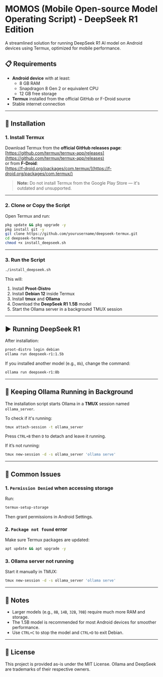 # MOMOS (Mobile Open-source Model Operating Script) - DeepSeek R1 Edition

A streamlined solution for running DeepSeek R1 AI model on Android devices using Termux, optimized for mobile performance.
## 📋 Requirements
- **Android device** with at least:
  - 8 GB RAM
  - Snapdragon 8 Gen 2 or equivalent CPU
  - 12 GB free storage
- **Termux** installed from the official GitHub or F-Droid source
- Stable internet connection

---

## 🚀 Installation

### 1. Install Termux
Download Termux from the **official GitHub releases page**:  
[https://github.com/termux/termux-app/releases](https://github.com/termux/termux-app/releases)  
or from **F-Droid**:  
[https://f-droid.org/packages/com.termux/](https://f-droid.org/packages/com.termux/)

> **Note:** Do not install Termux from the Google Play Store — it's outdated and unsupported.

---

### 2. Clone or Copy the Script
Open Termux and run:
```bash
pkg update && pkg upgrade -y
pkg install git -y
git clone https://github.com/yourusername/deepseek-termux.git
cd deepseek-termux
chmod +x install_deepseek.sh
````

---

### 3. Run the Script

```bash
./install_deepseek.sh
```

This will:

1. Install **Proot-Distro**
2. Install **Debian 12** inside Termux
3. Install **tmux** and **Ollama**
4. Download the **DeepSeek R1 1.5B** model
5. Start the Ollama server in a background TMUX session

---

## ▶️ Running DeepSeek R1

After installation:

```bash
proot-distro login debian
ollama run deepseek-r1:1.5b
```

If you installed another model (e.g., `8b`), change the command:

```bash
ollama run deepseek-r1:8b
```

---

## 🔄 Keeping Ollama Running in Background

The installation script starts Ollama in a **TMUX** session named `ollama_server`.

To check if it's running:

```bash
tmux attach-session -t ollama_server
```

Press `CTRL+B` then `D` to detach and leave it running.

If it’s not running:

```bash
tmux new-session -d -s ollama_server 'ollama serve'
```

---

## 🧹 Common Issues

### 1. `Permission Denied` when accessing storage

Run:

```bash
termux-setup-storage
```

Then grant permissions in Android Settings.

### 2. `Package not found` error

Make sure Termux packages are updated:

```bash
apt update && apt upgrade -y
```

### 3. Ollama server not running

Start it manually in TMUX:

```bash
tmux new-session -d -s ollama_server 'ollama serve'
```

---

## 📌 Notes

* Larger models (e.g., `8B`, `14B`, `32B`, `70B`) require much more RAM and storage.
* The 1.5B model is recommended for most Android devices for smoother performance.
* Use `CTRL+C` to stop the model and `CTRL+D` to exit Debian.

---

## 📜 License

This project is provided as-is under the MIT License.
Ollama and DeepSeek are trademarks of their respective owners.


